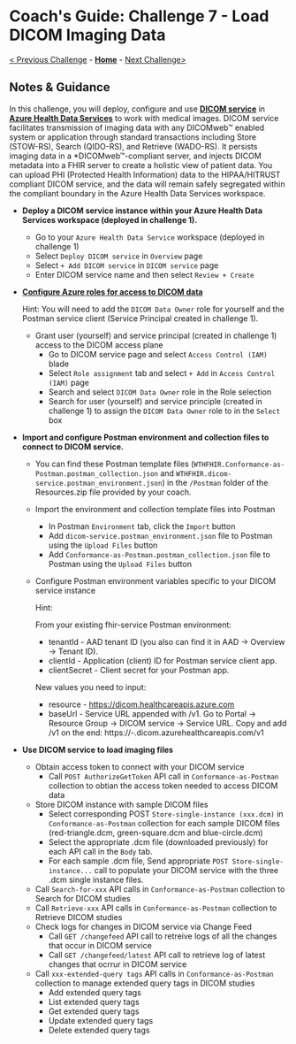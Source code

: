 # Coach's Guide: Challenge 7 - Load DICOM Imaging Data

[< Previous Challenge](./Solution06.md) - **[Home](../README.md)** - [Next Challenge>](./Solution08.md)

## Notes & Guidance

In this challenge, you will deploy, configure and use **[DICOM service](https://docs.microsoft.com/azure/healthcare-apis/dicom/)** in **[Azure Health Data Services](https://docs.microsoft.com/azure/healthcare-apis/healthcare-apis-overview)** to work with medical images.  DICOM service facilitates transmission of imaging data with any DICOMweb™ enabled system or application through standard transactions including Store (STOW-RS), Search (QIDO-RS), and Retrieve (WADO-RS).  It persists imaging data in a *DICOMweb™-compliant server, and injects DICOM metadata into a FHIR server to create a holistic view of patient data.  You can upload PHI (Protected Health Information) data to the HIPAA/HITRUST compliant DICOM service, and the data will remain safely segregated within the compliant boundary in the Azure Health Data Services workspace.

- **Deploy a DICOM service instance within your Azure Health Data Services workspace (deployed in challenge 1).**
    - Go to your `Azure Health Data Service` workspace (deployed in challenge 1)
    - Select `Deploy DICOM service` in `Overview` page
    - Select `+ Add DICOM service` in `DICOM service` page
    - Enter DICOM service name and then select `Review + Create`
- **[Configure Azure roles for access to DICOM data](https://docs.microsoft.com/azure/healthcare-apis/configure-azure-rbac#assign-roles-for-the-dicom-service)**

  Hint: You will need to add the `DICOM Data Owner` role for yourself and the Postman service client (Service Principal created in challenge 1). 

    - Grant user (yourself) and service principal (created in challenge 1) access to the DICOM access plane
        - Go to DICOM service page and select `Access Control (IAM)` blade
        - Select `Role assignment` tab and select `+ Add` in `Access Control (IAM)` page
        - Search and select `DICOM Data Owner` role in the Role selection
        - Search for user (yourself) and service principle (created in challenge 1) to assign the `DICOM Data Owner` role to in the `Select` box
- **Import and configure Postman environment and collection files to connect to DICOM service.**  
  - You can find these Postman template files (`WTHFHIR.Conformance-as-Postman.postman_collection.json` and `WTHFHIR.dicom-service.postman_environment.json`) in the `/Postman` folder of the Resources.zip file provided by your coach. 
  - Import the environment and collection template files into Postman
    - In Postman `Environment` tab, click the `Import` button
    - Add `dicom-service.postman_environment.json` file to Postman using the `Upload Files` button
    - Add `Conformance-as-Postman.postman_collection.json` file to Postman using the `Upload Files` button
  - Configure Postman environment variables specific to your DICOM service instance

    Hint:

    From your existing fhir-service Postman environment:
    - tenantId - AAD tenant ID (you also can find it in AAD -> Overview -> Tenant ID).
    - clientId - Application (client) ID for Postman service client app.
    - clientSecret - Client secret for your Postman app.

    New values you need to input:
    - resource - https://dicom.healthcareapis.azure.com
    - baseUrl - Service URL appended with /v1. Go to Portal -> Resource Group -> DICOM service -> Service URL. Copy and add /v1 on the end: https://<workspace-name>-<dicom-service-name>.dicom.azurehealthcareapis.com/v1

- **Use DICOM service to load imaging files**
  - Obtain access token to connect with your DICOM service
    - Call `POST AuthorizeGetToken` API call in `Conformance-as-Postman` collection to obtian the access token needed to access DICOM data
  - Store DICOM instance with sample DICOM files
    - Select corresponding POST `Store-single-instance (xxx.dcm)` in `Conformance-as-Postman` collection for each sample DICOM files (red-triangle.dcm, green-square.dcm and blue-circle.dcm)
    - Select the appropriate .dcm file (downloaded previously) for each API call in the `Body` tab.
    - For each sample .dcm file, Send appropriate `POST Store-single-instance...` call to populate your DICOM service with the three .dcm single instance files.
  - Call `Search-for-xxx` API calls in `Conformance-as-Postman` collection to Search for DICOM studies
  - Call `Retrieve-xxx` API calls in `Conformance-as-Postman` collection to Retrieve DICOM studies
  - Check logs for changes in DICOM service via Change Feed
    - Call `GET /changefeed` API call to retreive logs of all the changes that occur in DICOM service
    - Call `GET /changefeed/latest` API call to retrieve log of latest changes that ocrrur in DICOM service
  - Call `xxx-extended-query tags` API calls in `Conformance-as-Postman` collection to manage extended query tags in DICOM studies
    - Add extended query tags
    - List extended query tags
    - Get extended query tags
    - Update extended query tags
    - Delete extended query tags



